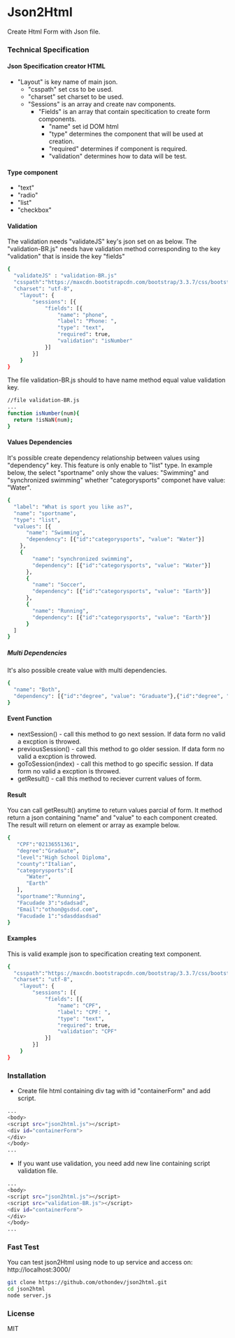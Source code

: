 # Json2Html
Create Html Form with Json file.
### Technical Specification

#### Json Specification creator HTML

- "Layout" is key name of main json.
  - "csspath" set css to be used.
  - "charset" set charset to be used.
  - "Sessions" is an array and create nav components.
    - "Fields" is an array that contain specitication to create form components.
      - "name" set id DOM html
      - "type" determines the component that will be used at creation.
      - "required" determines if component is required.
      - "validation" determines how to data will be test.

#### Type component

- "text"
- "radio"
- "list"
- "checkbox"

#### Validation

The validation needs "validateJS" key's json set on as below. The "validation-BR.js" needs have validation method corresponding to the key "validation" that is inside the key "fields"

```sh
{
  "validateJS" : "validation-BR.js"
  "csspath":"https://maxcdn.bootstrapcdn.com/bootstrap/3.3.7/css/bootstrap.min.css",
  "charset": "utf-8",
	"layout": {
		"sessions": [{
			"fields": [{
				"name": "phone",
				"label": "Phone: ",
				"type": "text",
				"required": true,
				"validation": "isNumber"
			}]
		}]
	}
}
```

The file validation-BR.js should to have name method equal value validation key.
```sh
//file validation-BR.js
...
function isNumber(num){
  return !isNaN(num);
}
```

#### Values Dependencies

It's possible create dependency relationship between values using "dependency" key. This feature is only enable to "list" type. In example below, the select "sportname" only show the values: "Swimming" and "synchronized swimming" whether "categorysports" componet have value: "Water".
```sh
{
  "label": "What is sport you like as?",
  "name": "sportname",
  "type": "list",
  "values": [{
      "name": "Swimming",
      "dependency": [{"id":"categorysports", "value": "Water"}]
    },
    {
        "name": "synchronized swimming",
        "dependency": [{"id":"categorysports", "value": "Water"}]
      },
      {
        "name": "Soccer",
        "dependency": [{"id":"categorysports", "value": "Earth"}]
      },
      {
        "name": "Running",
        "dependency": [{"id":"categorysports", "value": "Earth"}]
      }
  ]
}
```
##### Multi Dependencies
It's also possible create value with multi dependencies.

```sh
{
  "name": "Both",
  "dependency": [{"id":"degree", "value": "Graduate"},{"id":"degree", "value": "Undergraduate"}]
}
```

#### Event Function
- nextSession() - call this method to go next session. If data form no valid a excption is throwed.
- previousSession() - call this method to go older session. If data form no valid a excption is throwed.
- goToSession(index) - call this method to go specific session. If data form no valid a excption is throwed.
- getResult() - call this method to reciever current values of form.

#### Result

You can call getResult() anytime to return values parcial of form. It method return a json containing "name" and "value" to each component created.
The result will return on element or array as example below.

```sh
{  
   "CPF":"02136551361",
   "degree":"Graduate",
   "level":"High School Diploma",
   "county":"Italian",
   "categorysports":[  
      "Water",
      "Earth"
   ],
   "sportname":"Running",
   "Facudade 3":"sdadsad",
   "Email":"othon@gsdsd.com",
   "Facudade 1":"sdasddasdsad"
}
```


#### Examples
This is valid example json to specification creating text component.
```sh
{
  "csspath":"https://maxcdn.bootstrapcdn.com/bootstrap/3.3.7/css/bootstrap.min.css",
  "charset": "utf-8",
	"layout": {
		"sessions": [{
			"fields": [{
				"name": "CPF",
				"label": "CPF: ",
				"type": "text",
				"required": true,
				"validation": "CPF"
			}]
		}]
	}
}
```

### Installation
- Create file html containing div tag with id "containerForm" and add script.

```sh
...
<body>
<script src="json2html.js"></script>
<div id="containerForm">
</div>
</body>
...
```
- If you want use validation, you need add new line containing script validation file.

```sh
...
<body>
<script src="json2html.js"></script>
<script src="validation-BR.js"></script>
<div id="containerForm">
</div>
</body>
...
```

### Fast Test

You can test json2Html using node to up service and access on: http://localhost:3000/

```sh
git clone https://github.com/othondev/json2html.git
cd json2html
node server.js
```
### License
MIT
